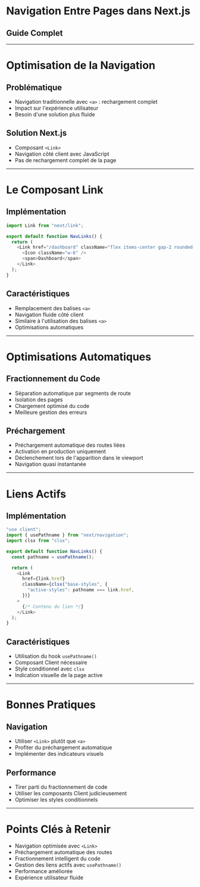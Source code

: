 # Navigation Entre Pages dans Next.js

## Guide Complet

---

# Optimisation de la Navigation

## Problématique

- Navigation traditionnelle avec `<a>` : rechargement complet
- Impact sur l'expérience utilisateur
- Besoin d'une solution plus fluide

## Solution Next.js

- Composant `<Link>`
- Navigation côté client avec JavaScript
- Pas de rechargement complet de la page

---

# Le Composant Link

## Implémentation

```typescript
import Link from "next/link";

export default function NavLinks() {
  return (
    <Link href="/dashboard" className="flex items-center gap-2 rounded-md p-3">
      <Icon className="w-6" />
      <span>Dashboard</span>
    </Link>
  );
}
```

## Caractéristiques

- Remplacement des balises `<a>`
- Navigation fluide côté client
- Similaire à l'utilisation des balises `<a>`
- Optimisations automatiques

---

# Optimisations Automatiques

## Fractionnement du Code

- Séparation automatique par segments de route
- Isolation des pages
- Chargement optimisé du code
- Meilleure gestion des erreurs

## Préchargement

- Préchargement automatique des routes liées
- Activation en production uniquement
- Déclenchement lors de l'apparition dans le viewport
- Navigation quasi instantanée

---

# Liens Actifs

## Implémentation

```typescript
"use client";
import { usePathname } from "next/navigation";
import clsx from "clsx";

export default function NavLinks() {
  const pathname = usePathname();

  return (
    <Link
      href={link.href}
      className={clsx("base-styles", {
        "active-styles": pathname === link.href,
      })}
    >
      {/* Contenu du lien */}
    </Link>
  );
}
```

## Caractéristiques

- Utilisation du hook `usePathname()`
- Composant Client nécessaire
- Style conditionnel avec `clsx`
- Indication visuelle de la page active

---

# Bonnes Pratiques

## Navigation

- Utiliser `<Link>` plutôt que `<a>`
- Profiter du préchargement automatique
- Implémenter des indicateurs visuels

## Performance

- Tirer parti du fractionnement de code
- Utiliser les composants Client judicieusement
- Optimiser les styles conditionnels

---

# Points Clés à Retenir

- Navigation optimisée avec `<Link>`
- Préchargement automatique des routes
- Fractionnement intelligent du code
- Gestion des liens actifs avec `usePathname()`
- Performance améliorée
- Expérience utilisateur fluide
